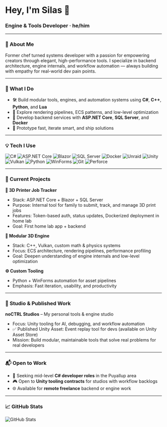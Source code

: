 # Hey, I'm Silas 👋  
### Engine & Tools Developer · he/him

---

### 👋 About Me  
Former chef turned systems developer with a passion for empowering creators through elegant, high-performance tools. I specialize in backend architecture, engine internals, and workflow automation — always building with empathy for real-world dev pain points.

---

### 🧰 What I Do  
- 🛠️ Build modular tools, engines, and automation systems using **C#**, **C++**, **Python**, and **Lua**  
- 🧠 Explore rendering pipelines, ECS patterns, and low-level optimization  
- 🚀 Develop backend services with **ASP.NET Core**, **SQL Server**, and **Docker**  
- 🧪 Prototype fast, iterate smart, and ship solutions 

---

### 💡 Tech I Use

![C#](https://img.shields.io/badge/C%23-239120?style=flat&logo=c-sharp&logoColor=white)
![ASP.NET Core](https://img.shields.io/badge/ASP.NET%20Core-512BD4?style=flat&logo=dotnet&logoColor=white)
![Blazor](https://img.shields.io/badge/Blazor-9441C4?style=flat&logo=blazor&logoColor=white)
![SQL Server](https://img.shields.io/badge/SQL%20Server-CC2927?style=flat&logo=microsoftsqlserver&logoColor=white)
![Docker](https://img.shields.io/badge/Docker-2496ED?style=flat&logo=docker&logoColor=white)
![Unraid](https://img.shields.io/badge/Unraid-F15A24?style=flat&logo=unraid&logoColor=white)
![Unity](https://img.shields.io/badge/Unity-100000?style=flat&logo=unity&logoColor=white)
![Vulkan](https://img.shields.io/badge/Vulkan-FF5733?style=flat&logo=vulkan&logoColor=white)
![Python](https://img.shields.io/badge/Python-3776AB?style=flat&logo=python&logoColor=white)
![WinForms](https://img.shields.io/badge/WinForms-0078D7?style=flat&logo=windows&logoColor=white)
![Git](https://img.shields.io/badge/Git-F05032?style=flat&logo=git&logoColor=white)
![Perforce](https://img.shields.io/badge/Perforce-4040A1?style=flat&logo=perforce&logoColor=white)

---

### 🔭 Current Projects

**🧵 3D Printer Job Tracker**  
- Stack: ASP.NET Core + Blazor + SQL Server  
- Purpose: Internal tool for family to submit, track, and manage 3D print jobs  
- Features: Token-based auth, status updates, Dockerized deployment in home lab  
- Goal: First home lab app + backend

**🧠 Modular 3D Engine**  
- Stack: C++, Vulkan, custom math & physics systems  
- Focus: ECS architecture, rendering pipelines, performance profiling  
- Goal: Deepen understanding of engine internals and low-level optimization

**⚙️ Custom Tooling**  
- Python + WinForms automation for asset pipelines  
- Emphasis: Fast iteration, usability, and productivity

---

### 🏢 Studio & Published Work

**noCTRL Studios** – My personal tools & engine studio  
- Focus: Unity tooling for AI, debugging, and workflow automation  
- ✅ Published Unity Asset: Event replay tool for devs (available on Unity Asset Store)  
- Mission: Build modular, maintainable tools that solve real problems for real developers

---

### 📬 Open to Work  
- 💼 Seeking mid-level **C# developer roles** in the Puyallup area  
- 🎮 Open to **Unity tooling contracts** for studios with workflow backlogs  
- 🌐 Available for **remote freelance** backend or engine work

---

### 📈 GitHub Stats  
![GitHub Stats](https://github-readme-stats.vercel.app/api?username=shafeli&show_icons=true&theme=tokyonight)
